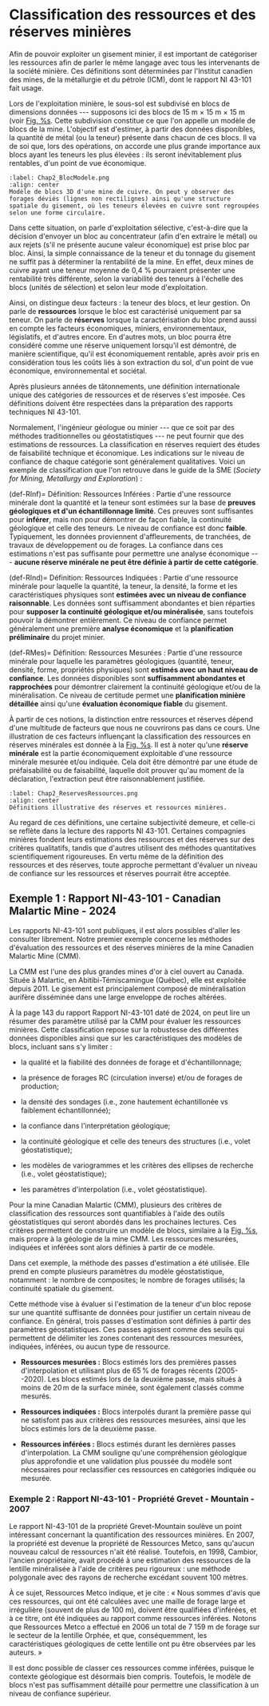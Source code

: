 # Classification des ressources et des réserves minières

Afin de pouvoir exploiter un gisement minier, il est important de
catégoriser les ressources afin de parler le même langage avec tous les
intervenants de la société minière. Ces définitions sont déterminées par
l'Institut canadien des mines, de la métallurgie et du pétrole (ICM),
dont le rapport NI 43-101 fait usage.

Lors de l'exploitation minière, le sous-sol est subdivisé en blocs de
dimensions données --- supposons ici des blocs de
15 m $\times$ 15 m $\times$ 15 m (voir
[Fig. %s](#Chap2_BlocModele.png). Cette subdivision constitue ce que l'on
appelle un modèle de blocs de la mine. L'objectif est d'estimer, à
partir des données disponibles, la quantité de métal (ou la teneur)
présente dans chacun de ces blocs. Il va de soi que, lors des
opérations, on accorde une plus grande importance aux blocs ayant les
teneurs les plus élevées : ils seront inévitablement plus rentables,
d'un point de vue économique.

```{figure} images/Chap2_BlocModele.png
:label: Chap2_BlocModele.png
:align: center 
Modèle de blocs 3D d'une mine de cuivre. On peut y observer des forages déviés (lignes non rectilignes) ainsi qu'une structure spatiale du gisement, où les teneurs élevées en cuivre sont regroupées selon une forme circulaire.
```

Dans cette situation, on parle d'exploitation sélective, c'est-à-dire
que la décision d'envoyer un bloc au concentrateur (afin d'en extraire
le métal) ou aux rejets (s'il ne présente aucune valeur économique) est
prise bloc par bloc. Ainsi, la simple connaissance de la teneur et du
tonnage du gisement ne suffit pas à déterminer la rentabilité de la
mine. En effet, deux mines de cuivre ayant une teneur moyenne de 0,4 %
pourraient présenter une rentabilité très différente, selon la
variabilité des teneurs à l'échelle des blocs (unités de sélection) et
selon leur mode d'exploitation.

Ainsi, on distingue deux facteurs : la teneur des blocs, et leur
gestion. On parle de **ressources** lorsque le bloc est caractérisé
uniquement par sa teneur. On parle de **réserves** lorsque la
caractérisation du bloc prend aussi en compte les facteurs économiques,
miniers, environnementaux, législatifs, et d'autres encore. En d'autres
mots, un bloc pourra être considéré comme une réserve uniquement
lorsqu'il est démontré, de manière scientifique, qu'il est
économiquement rentable, après avoir pris en considération tous les
coûts liés à son extraction du sol, d'un point de vue économique,
environnemental et sociétal.

Après plusieurs années de tâtonnements, une définition internationale
unique des catégories de ressources et de réserves s'est imposée. Ces
définitions doivent être respectées dans la préparation des rapports
techniques NI 43-101.

Normalement, l'ingénieur géologue ou minier --- que ce soit par des
méthodes traditionnelles ou géostatistiques --- ne peut fournir que des
estimations de ressources. La classification en réserves requiert des
études de faisabilité technique et économique. Les indications sur le
niveau de confiance de chaque catégorie sont généralement qualitatives.
Voici un exemple de classification que l'on retrouve dans le guide de la
SME (*Society for Mining, Metallurgy and Exploration*) :


(def-RInf)=
Définition: Ressources Inférées 
: Partie d'une ressource minérale dont la quantité et la teneur sont
estimées sur la base de **preuves géologiques et d'un échantillonnage
limité**. Ces preuves sont suffisantes pour **inférer**, mais non pour
démontrer de façon fiable, la continuité géologique et celle des
teneurs. Le niveau de confiance est donc **faible**. Typiquement, les
données proviennent d'affleurements, de tranchées, de travaux de
développement ou de forages. La confiance dans ces estimations n'est pas
suffisante pour permettre une analyse économique --- **aucune réserve
minérale ne peut être définie à partir de cette catégorie**.

(def-RInd)=
Définition: Ressources Indiquées 
: Partie d'une ressource minérale pour laquelle la quantité, la teneur, la
densité, la forme et les caractéristiques physiques sont **estimées avec
un niveau de confiance raisonnable**. Les données sont suffisamment
abondantes et bien réparties pour **supposer la continuité géologique
et/ou minéralisée**, sans toutefois pouvoir la démontrer entièrement. Ce
niveau de confiance permet généralement une première **analyse
économique** et la **planification préliminaire** du projet minier.

(def-RMes)=
Définition: Ressources Mesurées 
: Partie d'une ressource minérale pour laquelle les paramètres géologiques
(quantité, teneur, densité, forme, propriétés physiques) sont **estimés
avec un haut niveau de confiance**. Les données disponibles sont
**suffisamment abondantes et rapprochées** pour démontrer clairement la
continuité géologique et/ou de la minéralisation. Ce niveau de certitude
permet une **planification minière détaillée** ainsi qu'une **évaluation
économique fiable** du gisement.


À partir de ces notions, la distinction entre ressources et réserves
dépend d'une multitude de facteurs que nous ne couvrirons pas dans ce
cours. Une illustration de ces facteurs influençant la classification
des ressources en réserves minérales est donnée à la
[Fig. %s](#Chap2_ReservesRessources.png). Il est à noter qu'une **réserve
minérale** est la partie économiquement exploitable d'une ressource
minérale mesurée et/ou indiquée. Cela doit être démontré par une étude
de préfaisabilité ou de faisabilité, laquelle doit prouver qu'au moment
de la déclaration, l'extraction peut être raisonnablement justifiée.

```{figure} images/Chap2_ReservesRessources.png
:label: Chap2_ReservesRessources.png
:align: center 
Définitions illustrative des réserves et ressources minières.
``` 

Au regard de ces définitions, une certaine subjectivité demeure, et
celle-ci se reflète dans la lecture des rapports NI 43-101. Certaines
compagnies minières fondent leurs estimations des ressources et des
réserves sur des critères qualitatifs, tandis que d'autres utilisent des
méthodes quantitatives scientifiquement rigoureuses. En vertu même de la
définition des ressources et des réserves, toute approche permettant
d'évaluer un niveau de confiance sur les ressources et réserves pourrait
être acceptée.

## Exemple 1 : Rapport NI-43-101 - Canadian Malartic Mine - 2024

Les rapports NI-43-101 sont publiques, il est alors possibles d'aller
les consulter librement. Notre premier exemple concerne les méthodes
d'évaluation des ressources et des réserves minières de la mine Canadien
Malartic Mine (CMM).

La CMM est l'une des plus grandes mines d'or à ciel ouvert au Canada.
Située à Malartic, en Abitibi-Témiscamingue (Québec), elle est exploitée
depuis 2011. Le gisement est principalement composé de minéralisation
aurifère disséminée dans une large enveloppe de roches altérées.

À la page 143 du rapport Rapport NI-43-101 daté de 2024, on peut lire un
résumer des paramètre utilisé par la CMM pour évaluer les ressources
minières. Cette classification repose sur la robustesse des différentes
données disponibles ainsi que sur les caractéristiques des modèles de
blocs, incluant sans s'y limiter :

-   la qualité et la fiabilité des données de forage et
    d'échantillonnage;

-   la présence de forages RC (circulation inverse) et/ou de forages de
    production;

-   la densité des sondages (i.e., zone hautement échantillonée vs
    faiblement échantillonnée);

-   la confiance dans l'interprétation géologique;

-   la continuité géologique et celle des teneurs des structures (i.e.,
    volet géostatistique);

-   les modèles de variogrammes et les critères des ellipses de
    recherche (i.e., volet géostatistique);

-   les paramètres d'interpolation (i.e., volet géostatistique).

Pour la mine Canadian Malartic (CMM), plusieurs des critères de
classification des ressources sont quantifiables à l'aide des outils
géostatistiques qui seront abordés dans les prochaines lectures. Ces
critères permettent de construire un modèle de blocs, similaire à la
[Fig. %s](#Chap2_BlocModele.png), mais propre à la géologie de la mine CMM.
Les ressources mesurées, indiquées et inférées sont alors définies à
partir de ce modèle.

Dans cet exemple, la méthode des passes d'estimation a été utilisée.
Elle prend en compte plusieurs paramètres du modèle géostatistique,
notamment : le nombre de composites; le nombre de forages utilisés; la
continuité spatiale du gisement.

Cette méthode vise à évaluer si l'estimation de la teneur d'un bloc
repose sur une quantité suffisante de données pour justifier un certain
niveau de confiance. En général, trois passes d'estimation sont définies
à partir des paramètres géostatistiques. Ces passes agissent comme des
seuils qui permettent de délimiter les zones contenant des ressources
mesurées, indiquées, inférées, ou aucun type de ressource.

-   **Ressources mesurées :** Blocs estimés lors des premières passes
    d'interpolation et utilisant plus de 65 % de forages récents
    (2005--2020). Les blocs estimés lors de la deuxième passe, mais
    situés à moins de 20 m de la surface minée, sont également classés
    comme mesurés.

-   **Ressources indiquées :** Blocs interpolés durant la première passe
    qui ne satisfont pas aux critères des ressources mesurées, ainsi que
    les blocs estimés lors de la deuxième passe.

-   **Ressources inférées :** Blocs estimés durant les dernières passes
    d'interpolation. La CMM souligne qu'une compréhension géologique
    plus approfondie et une validation plus poussée du modèle sont
    nécessaires pour reclassifier ces ressources en catégories indiquée
    ou mesurée.

### Exemple 2 : Rapport NI-43-101 - Propriété Grevet - Mountain - 2007

Le rapport NI-43-101 de la propriété Grevet-Mountain soulève un point
intéressant concernant la quantification des ressources minières. En
2007, la propriété est devenue la propriété de Ressources Metco, sans
qu'aucun nouveau calcul de ressources n'ait été réalisé. Toutefois, en
1998, Cambior, l'ancien propriétaire, avait procédé à une estimation des
ressources de la lentille minéralisée à l'aide de critères peu rigoureux
: une méthode polygonale avec des rayons de recherche excédant souvent
100 mètres.

À ce sujet, Ressources Metco indique, et je cite : « Nous sommes d'avis
que ces ressources, qui ont été calculées avec une maille de forage
large et irrégulière (souvent de plus de 100 m), doivent être qualifiées
d'inférées, et à ce titre, ont été indiquées au rapport comme ressources
inférées. Notons que Ressources Metco a effectué en 2006 un total de 7
159 m de forage sur le secteur de la lentille Orphée, et que,
conséquemment, les caractéristiques géologiques de cette lentille ont pu
être observées par les auteurs. »

Il est donc possible de classer ces ressources comme inférées, puisque
le contexte géologique est désormais bien compris. Toutefois, le modèle
de blocs n'est pas suffisamment détaillé pour permettre une
classification à un niveau de confiance supérieur.
